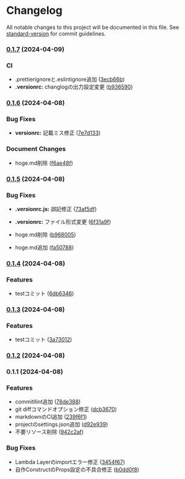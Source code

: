 # Changelog

All notable changes to this project will be documented in this file. See [standard-version](https://github.com/conventional-changelog/standard-version) for commit guidelines.

### [0.1.7](https://github.com/kasiopeiya/cdk-project-template-github-actions/compare/v0.1.6...v0.1.7) (2024-04-09)


### CI

* .prettierignoreと.eslintignore追加 ([3ecb66b](https://github.com/kasiopeiya/cdk-project-template-github-actions/commit/3ecb66bf591bcc388628b15e8d2d5184a902a51b))
* **.versionrc:** changlogの出力設定変更 ([b936590](https://github.com/kasiopeiya/cdk-project-template-github-actions/commit/b93659042f841cff3ce7217551ceaa7e60cd2217))

### [0.1.6](https://github.com/kasiopeiya/cdk-project-template-github-actions/compare/v0.1.5...v0.1.6) (2024-04-08)

### Bug Fixes

- **versionrc:** 記載ミス修正 ([7e7d133](https://github.com/kasiopeiya/cdk-project-template-github-actions/commit/7e7d133c40c79c332d4a6f66cfb935f9aae5a639))

### Document Changes

- hoge.md削除 ([f6ae48f](https://github.com/kasiopeiya/cdk-project-template-github-actions/commit/f6ae48f645e1f78751844c0a5080e4f6227d25d3))

### [0.1.5](https://github.com/kasiopeiya/cdk-project-template-github-actions/compare/v0.1.4...v0.1.5) (2024-04-08)

### Bug Fixes

- **.versionrc.js:** 誤記修正 ([73af5df](https://github.com/kasiopeiya/cdk-project-template-github-actions/commit/73af5df1366035545f917f64150a761ad33127d4))
- **.versionrc:** ファイル形式変更 ([6f31a9f](https://github.com/kasiopeiya/cdk-project-template-github-actions/commit/6f31a9f873cfc57cc76cfe0e8e03b361ddbc8916))

- hoge.md削除 ([b968005](https://github.com/kasiopeiya/cdk-project-template-github-actions/commit/b96800557bb79a242231c8438687c8df720b96b7))
- hoge.md追加 ([fa50788](https://github.com/kasiopeiya/cdk-project-template-github-actions/commit/fa507886635f8e15e5375a2631e412de703b0fd2))

### [0.1.4](https://github.com/kasiopeiya/cdk-project-template-github-actions/compare/v0.1.3...v0.1.4) (2024-04-08)

### Features

- testコミット ([6db6346](https://github.com/kasiopeiya/cdk-project-template-github-actions/commit/6db6346450dbbb39ffd7e32209d84d1454aa07a4))

### [0.1.3](https://github.com/kasiopeiya/cdk-project-template-github-actions/compare/v0.1.2...v0.1.3) (2024-04-08)

### Features

- testコミット ([3a73012](https://github.com/kasiopeiya/cdk-project-template-github-actions/commit/3a730127d2b5a87f4a71e5d15619f06f6ae62b87))

### [0.1.2](https://github.com/kasiopeiya/cdk-project-template-github-actions/compare/v0.1.1...v0.1.2) (2024-04-08)

### 0.1.1 (2024-04-08)

### Features

- commitllint追加 ([78de388](https://github.com/kasiopeiya/cdk-project-template-github-actions/commit/78de3885cdbf7b6d78653c21521c20862a9fc9c8))
- git diffコマンドオプション修正 ([dcb3670](https://github.com/kasiopeiya/cdk-project-template-github-actions/commit/dcb3670e6c2656971f2f16db72a57cd240431452))
- markdownのCI追加 ([239f6f1](https://github.com/kasiopeiya/cdk-project-template-github-actions/commit/239f6f145c5d5cfc8d1a63b274dc2c3b5dc78413))
- projectのsettings.json追加 ([d92e939](https://github.com/kasiopeiya/cdk-project-template-github-actions/commit/d92e9390c8e05a42ccb5dffab43ca3b789fe12ff))
- 不要リソース削除 ([942c2af](https://github.com/kasiopeiya/cdk-project-template-github-actions/commit/942c2af7622ab2e78881394a0086cc9f243afbe0))

### Bug Fixes

- Lambda Layerのimportエラー修正 ([3454f67](https://github.com/kasiopeiya/cdk-project-template-github-actions/commit/3454f679ed9f34a1a2217cf2d14029e194c000eb))
- 自作ConstructのProps設定の不具合修正 ([b0dd0f8](https://github.com/kasiopeiya/cdk-project-template-github-actions/commit/b0dd0f8ccf5d13328ac3daff34d635743960fe6a))
